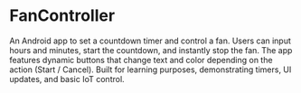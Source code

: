 # FanController
An Android app to set a countdown timer and control a fan. Users can input hours and minutes, start the countdown, and instantly stop the fan. The app features dynamic buttons that change text and color depending on the action (Start / Cancel). Built for learning purposes, demonstrating timers, UI updates, and basic IoT control.
